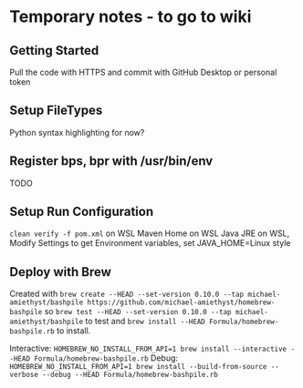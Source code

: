 # Temporary notes - to go to wiki

## Getting Started
Pull the code with HTTPS and commit with GitHub Desktop or personal token

## Setup FileTypes
Python syntax highlighting for now?

## Register bps, bpr with /usr/bin/env
TODO

## Setup Run Configuration
`clean verify -f pom.xml` on WSL
Maven Home on WSL
Java JRE on WSL, Modify Settings to get Environment variables, set JAVA_HOME=Linux style

## Deploy with Brew

Created with
`brew create --HEAD --set-version 0.10.0 --tap michael-amiethyst/bashpile https://github.com/michael-amiethyst/homebrew-bashpile`
so
`brew test --HEAD --set-version 0.10.0 --tap michael-amiethyst/bashpile`
to test and
`brew install --HEAD Formula/homebrew-bashpile.rb`
to install.

Interactive: `HOMEBREW_NO_INSTALL_FROM_API=1 brew install --interactive --HEAD Formula/homebrew-bashpile.rb`
Debug: `HOMEBREW_NO_INSTALL_FROM_API=1 brew install --build-from-source --verbose --debug --HEAD Formula/homebrew-bashpile.rb`